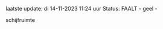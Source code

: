 laatste update: 
di 14-11-2023 11:24   uur 
Status: FAALT - geel - 
<div class="service Y">schijfruimte</div>